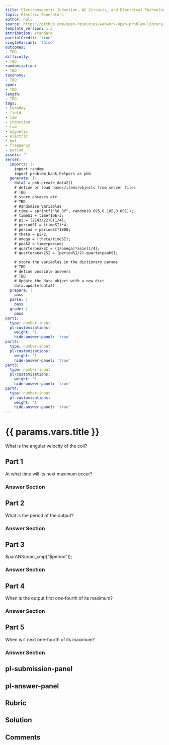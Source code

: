 ```yaml
---
title: Electromagnetic Induction, AC Circuits, and Electrical Technologies
topic: Electric Generators
author: null
source: https://github.com/open-resources/webwork-open-problem-library/tree/master/Contrib/BrockPhysics/College_Physics_Urone/23.Electromagnetic_Induction_AC_Circuits_and_Electrical_Technologies/23-05.Electric_Generators/NU_U17_23_05_010.pg
template_version: 1.3
attribution: standard
partialCredit: 'true'
singleVariant: 'false'
outcomes:
- TBD
difficulty:
- TBD
randomization:
- TBD
taxonomy:
- TBD
span:
- TBD
length:
- TBD
tags:
- Faraday
- field
- law
- induction
- law
- magnetic
- electric
- emf
- frequency
- period
assets: ''
server:
  imports: |-
    import random
    import problem_bank_helpers as pbh
  generate: |-
    data2 = pbh.create_data2()
    # define or load names/items/objects from server files
    # TBD
    # store phrases etc
    # TBD
    # Randomize Variables
    # time = sprintf("%0.3f", random(0.095,0.105,0.001));
    # timeSI = time*10E-3;
    # pi = (2143/22)E(1/4);
    # periodSI = (timeSI)*4;
    # period = periodSI*1000;
    # theta = pi/2;
    # omega = (theta/timeSI);
    # peak2 = time+period;
    # quarterpeakSI = (1/omega)*asin(1/4);
    # quarterpeak2SI = (periodSI/2)-quarterpeakSI;

    # store the variables in the dictionary params
    # TBD
    # define possible answers
    # TBD
    # Update the data object with a new dict
    data.update(data2)
  prepare: |
    pass
  parse: |
    pass
  grade: |
    pass
part1:
  type: number-input
  pl-customizations:
    weight: '1'
    hide-answer-panel: 'true'
part2:
  type: number-input
  pl-customizations:
    weight: '1'
    hide-answer-panel: 'true'
part3:
  type: number-input
  pl-customizations:
    weight: '1'
    hide-answer-panel: 'true'
part4:
  type: number-input
  pl-customizations:
    weight: '1'
    hide-answer-panel: 'true'
---
```


# {{ params.vars.title }} 


What is the angular velocity of the coil?

## Part 1 
At what time will its next maximum occur? 


 ### Answer Section

## Part 2 
What is the period of the output? 


 ### Answer Section

## Part 3 
$parANS(num_cmp("$period")); 


 ### Answer Section

## Part 4 
When is the output first one-fourth of its maximum? 


 ### Answer Section

## Part 5 
When is it next one-fourth of its maximum? 


 ### Answer Section


## pl-submission-panel 


## pl-answer-panel 


## Rubric 


## Solution 


## Comments 



